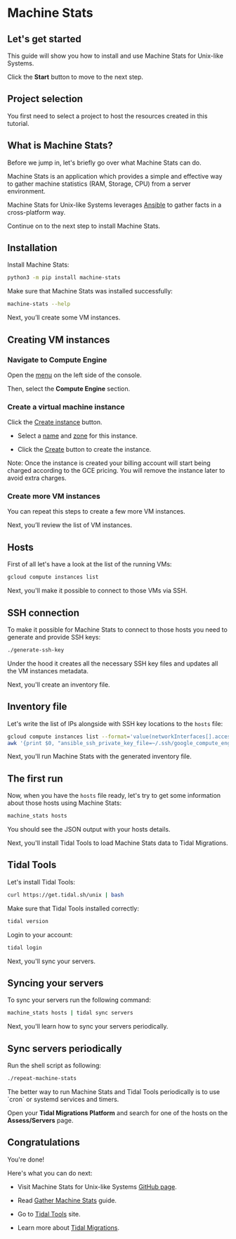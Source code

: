 # Machine Stats

## Let's get started

This guide will show you how to install and use Machine Stats for Unix-like
Systems.

Click the **Start** button to move to the next step.

## Project selection

You first need to select a project to host the resources created in this tutorial.

<walkthrough-project-setup></walkthrough-project-setup>

<walkthrough-enable-apis apis="compute.googleapis.com"></walkthrough-enable-apis>

## What is Machine Stats?

Before we jump in, let's briefly go over what Machine Stats can do.

Machine Stats is an application which provides a simple and effective way to
gather machine statistics (RAM, Storage, CPU) from a server environment.

Machine Stats for Unix-like Systems leverages
[Ansible](https://www.ansible.com/) to gather facts in a cross-platform way.

Continue on to the next step to install Machine Stats.

## Installation

<walkthrough-open-cloud-shell></walkthrough-open-cloud-shell>

Install Machine Stats:

```bash
python3 -m pip install machine-stats
```

Make sure that Machine Stats was installed successfully:

```bash
machine-stats --help
```

Next, you’ll create some VM instances.

## Creating VM instances

### Navigate to Compute Engine

Open the [menu][spotlight-console-menu] on the left side of the console.

Then, select the **Compute Engine** section.

<walkthrough-menu-navigation sectionId="COMPUTE_SECTION"></walkthrough-menu-navigation>

### Create a virtual machine instance

Click the [Create instance][spotlight-create-instance] button.

*   Select a [name][spotlight-instance-name] and [zone][spotlight-instance-zone]
    for this instance.

*   Click the [Create][spotlight-submit-create] button to create the instance.

Note: Once the instance is created your billing account will start being charged
according to the GCE pricing. You will remove the instance later to avoid extra
charges.

### Create more VM instances

You can repeat this steps to create a few more VM instances.

Next, you’ll review the list of VM instances.

## Hosts

First of all let's have a look at the list of the running VMs:

```bash
gcloud compute instances list
```

Next, you'll make it possible to connect to those VMs via SSH.

## SSH connection

To make it possible for Machine Stats to connect to those hosts you need to
generate and provide SSH keys:

```bash
./generate-ssh-key
```

Under the hood it creates all the necessary SSH key files and updates all the VM
instances metadata.

Next, you'll create an inventory file.

## Inventory file

Let's write the list of IPs alongside with SSH key locations to the
`hosts` file:

```bash
gcloud compute instances list --format='value(networkInterfaces[].accessConfigs[0].natIP.notnull().list())' | \
awk '{print $0, "ansible_ssh_private_key_file=~/.ssh/google_compute_engine"}' > hosts
```

Next, you'll run Machine Stats with the generated inventory file.

## The first run

Now, when you have the `hosts` file ready, let's try to get some information
about those hosts using Machine Stats:

```bash
machine_stats hosts
```

You should see the JSON output with your hosts details.

Next, you'll install Tidal Tools to load Machine Stats data to Tidal Migrations.

## Tidal Tools

Let's install Tidal Tools:

```bash
curl https://get.tidal.sh/unix | bash 
```

Make sure that Tidal Tools installed correctly:

```bash
tidal version
```

Login to your account:

```bash
tidal login
```

Next, you'll sync your servers.

## Syncing your servers

To sync your servers run the following command:

```bash
machine_stats hosts | tidal sync servers
```

Next, you'll learn how to sync your servers periodically.

## Sync servers periodically

Run the shell script as following:

```bash
./repeat-machine-stats
```

<walkthrough-footnote>
The better way to run Machine Stats and Tidal Tools periodically is to use
`cron` or systemd services and timers.
</walkthrough-footnote>

Open your **Tidal Migrations Platform** and search for one of the hosts on the
**Assess/Servers** page.

## Congratulations

<walkthrough-conclusion-trophy></walkthrough-conclusion-trophy> 

You're done!

Here's what you can do next:

* Visit Machine Stats for Unix-like Systems [GitHub page][machine-stats-github].

* Read [Gather Machine Stats][machine-stats-guide] guide.

* Go to [Tidal Tools][tidal-tools] site.

* Learn more about [Tidal Migrations][tidal-migrations].

[spotlight-console-menu]: walkthrough://spotlight-pointer?spotlightId=console-nav-menu
[spotlight-create-instance]: walkthrough://spotlight-pointer?cssSelector=#_2rif_create
[spotlight-instance-name]: walkthrough://spotlight-pointer?spotlightId=gce-vm-add-name
[spotlight-instance-zone]: walkthrough://spotlight-pointer?spotlightId=gce-vm-add-zone-select
[spotlight-submit-create]: walkthrough://spotlight-pointer?spotlightId=gce-submit
[machine-stats-github]: https://github.com/tidalmigrations/machine_stats/tree/master/unix
[machine-stats-guide]: https://guides.tidalmg.com/machine_stats.html
[tidal-tools]: https://get.tidal.sh
[tidal-migrations]: https://tidalmigrations.com